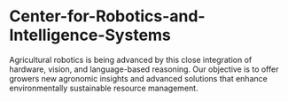 # Center-for-Robotics-and-Intelligence-Systems
Agricultural robotics is being advanced by this close integration of hardware, vision, and language-based reasoning. Our objective is to offer growers new agronomic insights and advanced solutions that enhance environmentally sustainable resource management.
